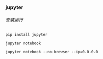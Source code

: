 ### jupyter

###### 安装运行
```
pip install jupyter

jupyter notebook

jupyter notebook --no-browser --ip=0.0.0.0
```
